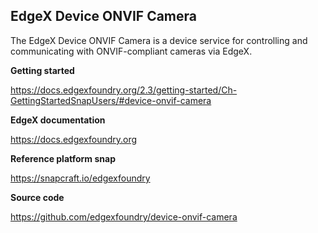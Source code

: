 EdgeX Device ONVIF Camera
---
The EdgeX Device ONVIF Camera is a device service for controlling and communicating with ONVIF-compliant cameras via EdgeX.

**Getting started**

https://docs.edgexfoundry.org/2.3/getting-started/Ch-GettingStartedSnapUsers/#device-onvif-camera

**EdgeX documentation**

https://docs.edgexfoundry.org

**Reference platform snap**

https://snapcraft.io/edgexfoundry

**Source code**

https://github.com/edgexfoundry/device-onvif-camera
